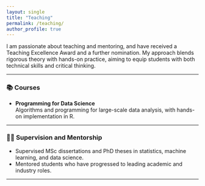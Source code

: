 ```yaml
---
layout: single
title: "Teaching"
permalink: /teaching/
author_profile: true
---
```


I am passionate about teaching and mentoring, and have received a Teaching Excellence Award and a further nomination. My approach blends rigorous theory with hands-on practice, aiming to equip students with both technical skills and critical thinking.  

---

### 📚 Courses  

- **Programming for Data Science**  
  Algorithms and programming for large-scale data analysis, with hands-on implementation in R.  

---

### 🧑‍🏫 Supervision and Mentorship  

- Supervised MSc dissertations and PhD theses in statistics, machine learning, and data science.  
- Mentored students who have progressed to leading academic and industry roles.  

---





